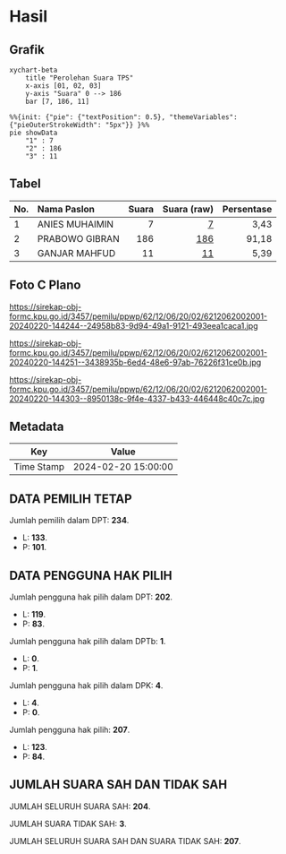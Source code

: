 # Hasil

## Grafik

```mermaid
xychart-beta
    title "Perolehan Suara TPS"
    x-axis [01, 02, 03]
    y-axis "Suara" 0 --> 186
    bar [7, 186, 11]
```

```mermaid
%%{init: {"pie": {"textPosition": 0.5}, "themeVariables": {"pieOuterStrokeWidth": "5px"}} }%%
pie showData
    "1" : 7
    "2" : 186
    "3" : 11
```

## Tabel

| No. | Nama Paslon    | Suara | Suara (raw) | Persentase |
|:--- |:-------------- | -----:| -----------:| ----------:|
| 1   | ANIES MUHAIMIN | 7     | [7][p-1]    | 3,43       |
| 2   | PRABOWO GIBRAN | 186   | [186][p-2]  | 91,18      |
| 3   | GANJAR MAHFUD  | 11    | [11][p-3]   | 5,39       |


[p-1]: https://github.com/gigit-pemilu/pemilu-2024-62-kalimantan-tengah/blob/main/pilpres/hitung-suara/sub/62-kalimantan-tengah/sub/12-murung-raya/sub/06-barito-tuhup-raya/sub/2002-makunjung/sub/001-tps/sub/paslon-1.txt
[p-2]: https://github.com/gigit-pemilu/pemilu-2024-62-kalimantan-tengah/blob/main/pilpres/hitung-suara/sub/62-kalimantan-tengah/sub/12-murung-raya/sub/06-barito-tuhup-raya/sub/2002-makunjung/sub/001-tps/sub/paslon-2.txt
[p-3]: https://github.com/gigit-pemilu/pemilu-2024-62-kalimantan-tengah/blob/main/pilpres/hitung-suara/sub/62-kalimantan-tengah/sub/12-murung-raya/sub/06-barito-tuhup-raya/sub/2002-makunjung/sub/001-tps/sub/paslon-3.txt

## Foto C Plano

https://sirekap-obj-formc.kpu.go.id/3457/pemilu/ppwp/62/12/06/20/02/6212062002001-20240220-144244--24958b83-9d94-49a1-9121-493eea1caca1.jpg

https://sirekap-obj-formc.kpu.go.id/3457/pemilu/ppwp/62/12/06/20/02/6212062002001-20240220-144251--3438935b-6ed4-48e6-97ab-76226f31ce0b.jpg

https://sirekap-obj-formc.kpu.go.id/3457/pemilu/ppwp/62/12/06/20/02/6212062002001-20240220-144303--8950138c-9f4e-4337-b433-446448c40c7c.jpg


## Metadata

| Key        | Value               |
| ---------- | ------------------- |
| Time Stamp | 2024-02-20 15:00:00 |


## DATA PEMILIH TETAP

Jumlah pemilih dalam DPT: **234**.
 * L: **133**.
 * P: **101**.

## DATA PENGGUNA HAK PILIH

Jumlah pengguna hak pilih dalam DPT: **202**.
 * L: **119**.
 * P: **83**.

Jumlah pengguna hak pilih dalam DPTb: **1**.
 * L: **0**.
 * P: **1**.

Jumlah pengguna hak pilih dalam DPK: **4**.
 * L: **4**.
 * P: **0**.

Jumlah pengguna hak pilih: **207**.
 * L: **123**.
 * P: **84**.

## JUMLAH SUARA SAH DAN TIDAK SAH

JUMLAH SELURUH SUARA SAH: **204**.

JUMLAH SUARA TIDAK SAH: **3**.

JUMLAH SELURUH SUARA SAH DAN SUARA TIDAK SAH: **207**.


